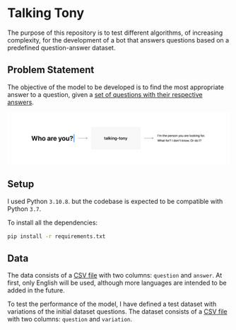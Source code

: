 # Talking Tony

The purpose of this repository is to test different algorithms, of increasing complexity, for the development of a bot that answers questions based on a predefined question-answer dataset.

## Problem Statement

The objective of the model to be developed is to find the most appropriate answer to a question, given a [set of questions with their respective answers](data/en.csv).

![Model](.github/model.png)

## Setup

I used Python `3.10.8`. but the codebase is expected to be compatible with Python `3.7`.

To install all the dependencies:

```bash
pip install -r requirements.txt
```

## Data

The data consists of a [CSV file](data/en.csv) with two columns: `question` and `answer`. At first, only English will be used, although more languages are intended to be added in the future.

To test the performance of the model, I have defined a test dataset with variations of the initial dataset questions. The dataset consists of a [CSV file](data/en-var.csv) with two columns: `question` and `variation`.
